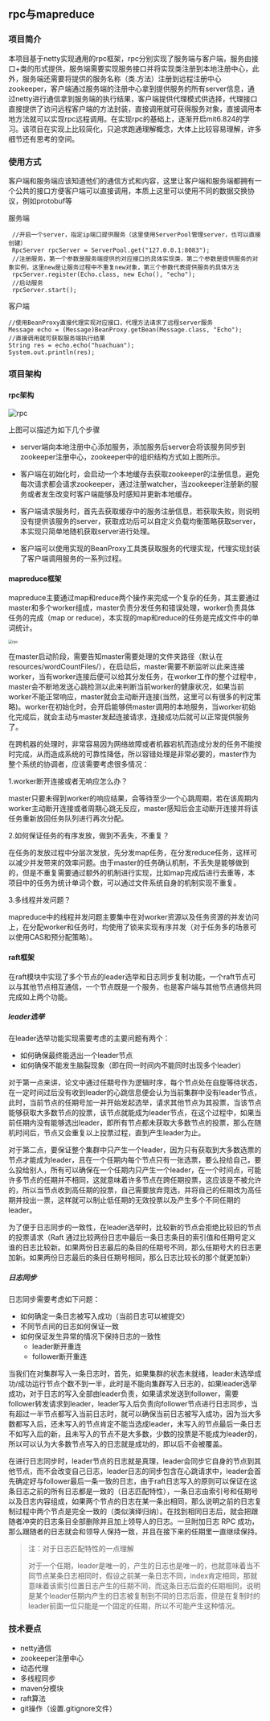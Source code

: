 ## rpc与mapreduce

### 项目简介

本项目基于netty实现通用的rpc框架，rpc分别实现了服务端与客户端，服务由接口+类的形式提供，服务端需要实现服务接口并将实现类注册到本地注册中心，此外，服务端还需要将提供的服务名称（类.方法）注册到远程注册中心zookeeper，客户端通过服务端的注册中心拿到提供服务的所有server信息，通过netty进行通信拿到服务端的执行结果，客户端提供代理模式供选择，代理接口直接提供了访问远程客户端的方法封装，直接调用就可获得服务对象，直接调用本地方法就可以实现rpc远程调用。在实现rpc的基础上，逐渐开启mit6.824的学习。该项目在实现上比较简化，只追求跑通理解概念，大体上比较容易理解，许多细节还有思考的空间。

### 使用方式

客户端和服务端应该知道他们的通信方式和内容，这里让客户端和服务端都拥有一个公共的接口方便客户端可以直接调用，本质上这里可以使用不同的数据交换协议，例如protobuf等

服务端

```
 //开启一个server，指定ip端口提供服务（这里使用ServerPool管理server，也可以直接创建）
 RpcServer rpcServer = ServerPool.get("127.0.0.1:8083");
 //注册服务，第一个参数是服务端提供的对应接口的具体实现类，第二个参数是提供服务的对象实例，这里new是让服务过程中不重复new对象，第三个参数代表提供服务的具体方法
 rpcServer.register(Echo.class, new Echo(), "echo");
 //启动服务
 rpcServer.start();
```

客户端

```
//使用BeanProxy直接代理实现对应接口，代理方法请求了远程server服务
Message echo = (Message)BeanProxy.getBean(Message.class, "Echo");
//直接调用就可获取服务端执行结果
String res = echo.echo("huachuan");
System.out.println(res);
```



### 项目架构

#### rpc架构

<img src=".\images\rpc.png" alt="rpc" />

上图可以描述为如下几个步骤

- server端向本地注册中心添加服务，添加服务后server会将该服务同步到zookeeper注册中心，zookeeper中的组织结构方式如上图所示。

- 客户端在初始化时，会启动一个本地缓存去获取zookeeper的注册信息，避免每次请求都会请求zookeeper，通过注册watcher，当zookeeper注册新的服务或者发生改变时客户端能够及时感知并更新本地缓存。

- 客户端请求服务时，首先去获取缓存中的服务注册信息，若获取失败，则说明没有提供该服务的server，获取成功后可以自定义负载均衡策略获取server，本实现只简单地随机获取server进行处理。

- 客户端可以使用实现的BeanProxy工具类获取服务的代理实现，代理实现封装了客户端调用服务的一系列过程。

  

#### mapreduce框架

mapreduce主要通过map和reduce两个操作来完成一个复杂的任务，其主要通过master和多个worker组成，master负责分发任务和错误处理，worker负责具体任务的完成（map or reduce)，本实现的map和reduce的任务是完成文件中的单词统计。

<img src=".\images\mapReduce.png" alt="rpc" style="zoom:50%;" />

在master启动阶段，需要告知master需要处理的文件夹路径（默认在resources/wordCountFiles/），在启动后，master需要不断监听以此来连接worker，当有worker连接后便可以给其分发任务，在worker工作的整个过程中，master会不断地发送心跳检测以此来判断当前worker的健康状况，如果当前worker不能正常响应，master就会主动断开连接(当然，这里可以有很多的判定策略)。worker在初始化时，会开启能够供master调用的本地服务，当worker初始化完成后，就会主动与master发起连接请求，连接成功后就可以正常提供服务了。

在跨机器的处理时，非常容易因为网络故障或者机器宕机而造成分发的任务不能按时完成，从而造成系统的可靠性降低，所以容错处理是非常必要的，master作为整个系统的协调者，应该需要考虑很多情况：

1.worker断开连接或者无响应怎么办？

master只要未得到worker的响应结果，会等待至少一个心跳周期，若在该周期内worker主动断开连接或者周期心跳无反应，master感知后会主动断开连接并将该任务重新放回任务队列进行再次分配。

2.如何保证任务的有序发放，做到不丢失，不重复？

在任务的发放过程中分层次发放，先分发map任务，在分发reduce任务，这样可以减少并发带来的效率问题。由于master的任务确认机制，不丢失是能够做到的，但是不重复需要通过额外的机制进行实现，比如map完成后进行去重等，本项目中的任务为统计单词个数，可以通过文件系统自身的机制实现不重复。

3.多线程并发问题？

mapreduce中的线程并发问题主要集中在对worker资源以及任务资源的并发访问上，在分配worker和任务时，均使用了锁来实现有序并发（对于任务多的场景可以使用CAS和预分配策略）。



#### raft框架

在raft模块中实现了多个节点的leader选举和日志同步复制功能，一个raft节点可以与其他节点相互通信，一个节点既是一个服务，也是客户端与其他节点通信共同完成如上两个功能。

##### leader选举

在leader选举功能实现需要考虑的主要问题有两个：

- 如何确保最终能选出一个leader节点
- 如何确保不能发生脑裂现象（即在同一时间内不能同时出现多个leader）

对于第一点来讲，论文中通过任期号作为逻辑时序，每个节点处在自旋等待状态，在一定时间过后没有收到leader的心跳信息便会认为当前集群中没有leader节点，此时，当前节点的任期号加一并开始发起选举，请求其他节点为其投票，当该节点能够获取大多数节点的投票，该节点就能成为leader节点，在这个过程中，如果当前任期内没有能够选出leader，即所有节点都未获取大多数节点的投票，那么在随机时间后，节点又会重复以上投票过程，直到产生leader为止。

对于第二点，要保证整个集群中只产生一个leader，因为只有获取到大多数选票的节点才能成为leader，且在一个任期内每个节点只有一张选票，要么投给自己，要么投给别人，所有可以确保在一个任期内只产生一个leader，在一个时间点，可能许多节点的任期并不相同，这就意味着许多节点在跨任期投票，这应该是不被允许的，所以当节点收到高任期的投票，自己需要放弃竞选，并将自己的任期改为高任期并投出一票，这样就可以制止低任期的无效投票以及产生多个不同任期的leader。

为了便于日志同步的一致性，在leader选举时，比较新的节点会拒绝比较旧的节点的投票请求（Raft 通过比较两份日志中最后一条日志条目的索引值和任期号定义谁的日志比较新。如果两份日志最后的条目的任期号不同，那么任期号大的日志更加新。如果两份日志最后的条目任期号相同，那么日志比较长的那个就更加新）

##### 日志同步

日志同步需要考虑如下问题：

- 如何确定一条日志被写入成功（当前日志可以被提交）
- 不同节点间的日志如何保证一致
- 如何保证发生异常的情况下保持日志的一致性
  - leader断开重连
  - follower断开重连

当我们在对集群写入一条日志时，首先，如果集群的状态未就绪，leader未选举成功/成功运行节点个数不到一半，此时是不能向集群写入日志的，如果leader选举成功，对于日志的写入全部由leader负责，如果请求发送到follower，需要follower转发请求到leader，leader写入后负责向follower节点进行日志同步，当有超过一半节点都写入当前日志时，就可以确保当前日志被写入成功，因为当大多数都写入后，还未写入的节点肯定不能当选成leader，未写入的节点最后一条日志不如写入后的新，且未写入的节点不是大多数，少数的投票是不能成为leader的，所以可以认为大多数节点写入的日志就是成功的，即以后不会被覆盖。

在进行日志同步时，leader节点的日志就是真理，leader会同步它自身的节点到其他节点，而不会改变自己日志，leader日志的同步包含在心跳请求中，leader会首先确定好与follower最后一条一致的日志，由于raft日志写入的原则可以保证在这条日志之前的所有日志都是一致的（日志匹配特性），一条日志由索引号和任期号以及日志内容组成，如果两个节点的日志在某一条出相同，那么说明之前的日志复制过程中两个节点是完全一致的（类似演绎归纳）。在找到相同日志后，就会把跟随者冲突的日志条目全部删除并且加上领导人的日志。一旦附加日志 RPC 成功，那么跟随者的日志就会和领导人保持一致，并且在接下来的任期里一直继续保持。

> 注：对于日志匹配特性的一点理解
>
> 对于一个任期，leader是唯一的，产生的日志也是唯一的，也就意味着当不同节点某条日志相同时，假设之前某一条日志不同，index肯定相同，那就意味着该索引位置日志产生的任期不同，而这条日志后面的任期相同，说明是某个leader任期内产生的日志被复制到不同的日志后面，但是在复制时的leader前面一位只能是一个固定的任期，所以不可能产生这种情况。

### 技术要点

- netty通信
- zookeeper注册中心
- 动态代理 
- 多线程同步
- maven分模块
- raft算法
- git操作（设置.gitignore文件）


